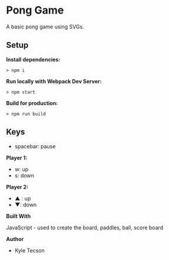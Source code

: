 # Pong Game

A basic pong game using SVGs.

## Setup

**Install dependencies:**

`> npm i`

**Run locally with Webpack Dev Server:**

`> npm start`

**Build for production:**

`> npm run build`

## Keys

- spacebar: pause

**Player 1:**

- w: up
- s: down

**Player 2:**

- ▲ : up
- ▼: down

**Built With**

JavaScript - used to create the board, paddles, ball, score board

**Author**

- Kyle Tecson
